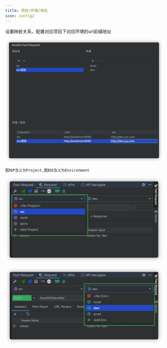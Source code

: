 ```yaml
---
title: 项目/环境/域名
icon: config2
---
```

设置映射关系，配置对应项目下对应环境的url前缀地址

![](../../.vuepress/public/img/projectEnvUrl.png)

```
图标P含义为Project,图标E含义为Environment
```

![dropdownProject](../../.vuepress/public/img/dropdownProject.png)

![dropdownEnv](../../.vuepress/public/img/dropdownEnv.png)